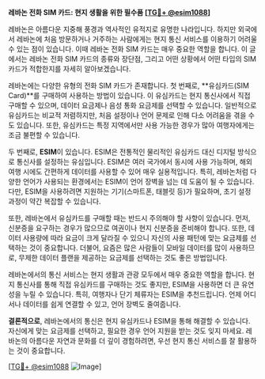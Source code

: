 **레바논 전화 SIM 카드: 현지 생활을 위한 필수품 [[TG💪+ @esim1088](https://t.me/s/esim1088)]**

레바논은 아름다운 지중해 풍경과 역사적인 유적지로 유명한 나라입니다. 하지만 외국에서 레바논에 처음 방문하거나 거주하는 사람에게는 현지 통신 서비스를 이용하기 어려울 수 있는 점이 있습니다. 이때 레바논 전화 SIM 카드는 매우 중요한 역할을 합니다. 이 글에서는 레바논 전화 SIM 카드의 종류와 장단점, 그리고 어떤 상황에서 어떤 타입의 SIM 카드가 적합한지를 자세히 알아보겠습니다.

레바논에는 다양한 유형의 전화 SIM 카드가 존재합니다. 첫 번째로, **유심카드(SIM Card)**를 구매하여 사용하는 방법이 있습니다. 이 유심카드는 현지 통신사에서 직접 구매할 수 있으며, 데이터 요금제나 음성 통화 요금제를 선택할 수 있습니다. 일반적으로 유심카드는 비교적 저렴하지만, 처음 설정이나 언어 문제로 인해 다소 어려움을 겪을 수도 있습니다. 또한, 유심카드는 특정 지역에서만 사용 가능한 경우가 많아 여행자에게는 조금 불편할 수 있습니다.

두 번째로, **ESIM**이 있습니다. ESIM은 전통적인 물리적인 유심카드 대신 디지털 방식으로 통신사를 설정하는 유심입니다. ESIM은 여러 국가에서 동시에 사용 가능하며, 해외 여행 시에도 간편하게 데이터를 사용할 수 있어 매우 실용적입니다. 특히, 레바논처럼 다양한 언어가 사용되는 환경에서는 ESIM이 언어 장벽을 넘는 데 도움이 될 수 있습니다. 다만, ESIM을 사용하려면 지원하는 기기(스마트폰, 태블릿 등)가 필요하며, 초기 설정 과정이 약간 복잡할 수 있습니다.

또한, 레바논에서 유심카드를 구매할 때는 반드시 주의해야 할 사항이 있습니다. 먼저, 신분증을 요구하는 경우가 많으므로 여권이나 현지 신분증을 준비해야 합니다. 또한, 데이터 사용량에 따라 요금이 크게 달라질 수 있으니 자신의 사용 패턴에 맞는 요금제를 선택하는 것이 중요합니다. 더불어, 요즘은 많은 사람들이 모바일 데이터를 많이 사용하므로, 무제한 데이터 플랜을 제공하는 요금제를 선택하는 것도 좋은 방법입니다.

레바논에서의 통신 서비스는 현지 생활과 관광 모두에서 매우 중요한 역할을 합니다. 현지 통신사를 통해 직접 유심카드를 구매하는 것도 좋지만, ESIM을 사용하면 더 큰 유연성을 누릴 수 있습니다. 특히, 여행자나 단기 체류자는 ESIM을 추천드립니다. 언제 어디서나 데이터를 쉽게 연결할 수 있고, 언어 장벽도 줄여줍니다.

**결론적으로**, 레바논에서의 통신은 현지 유심카드나 ESIM을 통해 해결할 수 있습니다. 자신에게 맞는 요금제를 선택하고, 필요한 경우 언어 지원을 받는 것도 잊지 마세요. 레바논의 아름다운 자연과 문화를 더 깊이 경험하려면, 우선 현지 통신 서비스를 잘 활용하는 것이 중요합니다.

[[TG💪+ @esim1088](https://t.me/s/esim1088) ![Image](https://i.postimg.cc/Y0z9fWf4/image.png)]